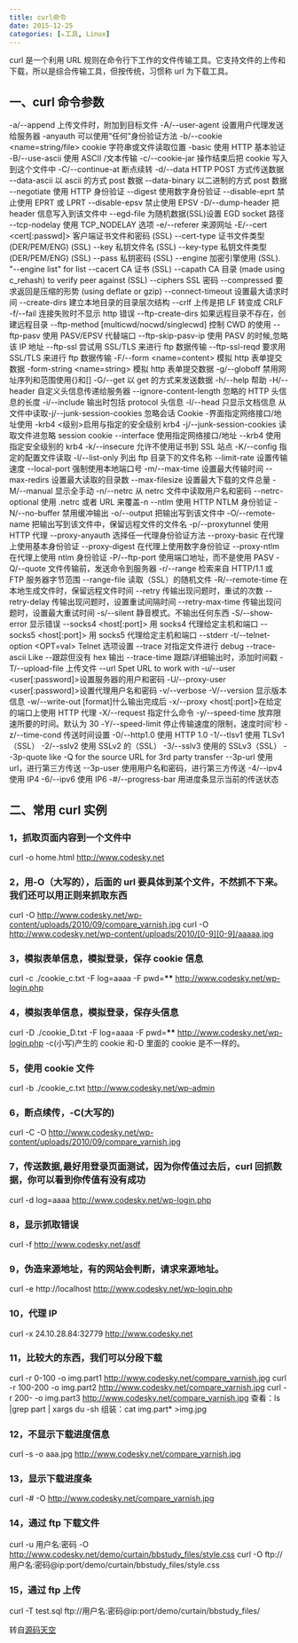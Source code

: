 ```yaml
---
title: curl命令
date: 2015-12-25
categories: [✮工具, Linux]
---
```


curl 是一个利用 URL 规则在命令行下工作的文件传输工具。它支持文件的上传和下载，所以是综合传输工具，但按传统，习惯称 url 为下载工具。

<!--more-->

## 一、curl 命令参数

-a/--append 上传文件时，附加到目标文件
-A/--user-agent 设置用户代理发送给服务器
-anyauth 可以使用“任何”身份验证方法
-b/--cookie &lt;name=string/file&gt; cookie 字符串或文件读取位置
-basic 使用 HTTP 基本验证
-B/--use-ascii 使用 ASCII /文本传输
-c/--cookie-jar 操作结束后把 cookie 写入到这个文件中
-C/--continue-at 断点续转
-d/--data HTTP POST 方式传送数据
--data-ascii 以 ascii 的方式 post 数据
--data-binary 以二进制的方式 post 数据
--negotiate 使用 HTTP 身份验证
--digest 使用数字身份验证
--disable-eprt 禁止使用 EPRT 或 LPRT
--disable-epsv 禁止使用 EPSV
-D/--dump-header 把 header 信息写入到该文件中
--egd-file 为随机数据(SSL)设置 EGD socket 路径
--tcp-nodelay 使用 TCP_NODELAY 选项
-e/--referer 来源网址
-E/--cert &lt;cert[:passwd]&gt; 客户端证书文件和密码 (SSL)
--cert-type 证书文件类型 (DER/PEM/ENG) (SSL)
--key 私钥文件名 (SSL)
--key-type 私钥文件类型 (DER/PEM/ENG) (SSL)
--pass 私钥密码 (SSL)
--engine 加密引擎使用 (SSL). "--engine list" for list
--cacert CA 证书 (SSL)
--capath CA 目录 (made using c_rehash) to verify peer against (SSL)
--ciphers SSL 密码
--compressed 要求返回是压缩的形势 (using deflate or gzip)
--connect-timeout 设置最大请求时间
--create-dirs 建立本地目录的目录层次结构
--crlf 上传是把 LF 转变成 CRLF
-f/--fail 连接失败时不显示 http 错误
--ftp-create-dirs 如果远程目录不存在，创建远程目录
--ftp-method [multicwd/nocwd/singlecwd] 控制 CWD 的使用
--ftp-pasv 使用 PASV/EPSV 代替端口
--ftp-skip-pasv-ip 使用 PASV 的时候,忽略该 IP 地址
--ftp-ssl 尝试用 SSL/TLS 来进行 ftp 数据传输
--ftp-ssl-reqd 要求用 SSL/TLS 来进行 ftp 数据传输
-F/--form &lt;name=content&gt; 模拟 http 表单提交数据
-form-string &lt;name=string&gt; 模拟 http 表单提交数据
-g/--globoff 禁用网址序列和范围使用{}和[]
-G/--get 以 get 的方式来发送数据
-h/--help 帮助
-H/--header 自定义头信息传递给服务器
--ignore-content-length 忽略的 HTTP 头信息的长度
-i/--include 输出时包括 protocol 头信息
-I/--head 只显示文档信息
从文件中读取-j/--junk-session-cookies 忽略会话 Cookie -界面指定网络接口/地址使用
-krb4 &lt;级别&gt;启用与指定的安全级别 krb4
-j/--junk-session-cookies 读取文件进忽略 session cookie
--interface 使用指定网络接口/地址
--krb4 使用指定安全级别的 krb4
-k/--insecure 允许不使用证书到 SSL 站点
-K/--config 指定的配置文件读取
-l/--list-only 列出 ftp 目录下的文件名称
--limit-rate 设置传输速度
--local-port 强制使用本地端口号
-m/--max-time 设置最大传输时间
--max-redirs 设置最大读取的目录数
--max-filesize 设置最大下载的文件总量
-M/--manual 显示全手动
-n/--netrc 从 netrc 文件中读取用户名和密码
--netrc-optional 使用 .netrc 或者 URL 来覆盖-n
--ntlm 使用 HTTP NTLM 身份验证
-N/--no-buffer 禁用缓冲输出
-o/--output 把输出写到该文件中
-O/--remote-name 把输出写到该文件中，保留远程文件的文件名
-p/--proxytunnel 使用 HTTP 代理
--proxy-anyauth 选择任一代理身份验证方法
--proxy-basic 在代理上使用基本身份验证
--proxy-digest 在代理上使用数字身份验证
--proxy-ntlm 在代理上使用 ntlm 身份验证
-P/--ftp-port 使用端口地址，而不是使用 PASV
-Q/--quote 文件传输前，发送命令到服务器
-r/--range 检索来自 HTTP/1.1 或 FTP 服务器字节范围
--range-file 读取（SSL）的随机文件
-R/--remote-time 在本地生成文件时，保留远程文件时间
--retry 传输出现问题时，重试的次数
--retry-delay 传输出现问题时，设置重试间隔时间
--retry-max-time 传输出现问题时，设置最大重试时间
-s/--silent 静音模式。不输出任何东西
-S/--show-error 显示错误
--socks4 &lt;host[:port]&gt; 用 socks4 代理给定主机和端口
--socks5 &lt;host[:port]&gt; 用 socks5 代理给定主机和端口
--stderr
-t/--telnet-option &lt;OPT=val&gt; Telnet 选项设置
--trace 对指定文件进行 debug
--trace-ascii Like --跟踪但没有 hex 输出
--trace-time 跟踪/详细输出时，添加时间戳
-T/--upload-file 上传文件
--url Spet URL to work with
-u/--user &lt;user[:password]&gt;设置服务器的用户和密码
-U/--proxy-user &lt;user[:password]&gt;设置代理用户名和密码
-v/--verbose
-V/--version 显示版本信息
-w/--write-out [format]什么输出完成后
-x/--proxy &lt;host[:port]&gt;在给定的端口上使用 HTTP 代理
-X/--request <command></command>指定什么命令
-y/--speed-time 放弃限速所要的时间。默认为 30
-Y/--speed-limit 停止传输速度的限制，速度时间'秒
-z/--time-cond 传送时间设置
-0/--http1.0 使用 HTTP 1.0
-1/--tlsv1 使用 TLSv1（SSL）
-2/--sslv2 使用 SSLv2 的（SSL）
-3/--sslv3 使用的 SSLv3（SSL）
--3p-quote like -Q for the source URL for 3rd party transfer
--3p-url 使用 url，进行第三方传送
--3p-user 使用用户名和密码，进行第三方传送
-4/--ipv4 使用 IP4
-6/--ipv6 使用 IP6
-#/--progress-bar 用进度条显示当前的传送状态

## 二、常用 curl 实例

### 1，抓取页面内容到一个文件中

curl -o home.html http://www.codesky.net

### 2，用-O（大写的），后面的 url 要具体到某个文件，不然抓不下来。我们还可以用正则来抓取东西

curl -O http://www.codesky.net/wp-content/uploads/2010/09/compare_varnish.jpg
curl -O http://www.codesky.net/wp-content/uploads/2010/[0-9][0-9]/aaaaa.jpg

### 3，模拟表单信息，模拟登录，保存 cookie 信息

curl -c ./cookie_c.txt -F log=aaaa -F pwd=**\*\*** http://www.codesky.net/wp-login.php

### 4，模拟表单信息，模拟登录，保存头信息

curl -D ./cookie_D.txt -F log=aaaa -F pwd=**\*\*** http://www.codesky.net/wp-login.php
-c(小写)产生的 cookie 和-D 里面的 cookie 是不一样的。

### 5，使用 cookie 文件

curl -b ./cookie_c.txt http://www.codesky.net/wp-admin

### 6，断点续传，-C(大写的)

curl -C -O http://www.codesky.net/wp-content/uploads/2010/09/compare_varnish.jpg

### 7，传送数据,最好用登录页面测试，因为你传值过去后，curl 回抓数据，你可以看到你传值有没有成功

curl -d log=aaaa http://www.codesky.net/wp-login.php

### 8，显示抓取错误

curl -f http://www.codesky.net/asdf

### 9，伪造来源地址，有的网站会判断，请求来源地址。

curl -e http://localhost http://www.codesky.net/wp-login.php

### 10，代理 IP

curl -x 24.10.28.84:32779 http://www.codesky.net

### 11，比较大的东西，我们可以分段下载

curl -r 0-100 -o img.part1 http://www.codesky.net/compare_varnish.jpg
curl -r 100-200 -o img.part2 http://www.codesky.net/compare_varnish.jpg
curl -r 200- -o img.part3 http://www.codesky.net/compare_varnish.jpg
查看：ls |grep part | xargs du -sh
组装：cat img.part\* &gt;img.jpg

### 12，不显示下载进度信息

curl -s -o aaa.jpg http://www.codesky.net/compare_varnish.jpg

### 13，显示下载进度条

curl -# -O http://www.codesky.net/compare_varnish.jpg

### 14，通过 ftp 下载文件

curl -u 用户名:密码 -O http://www.codesky.net/demo/curtain/bbstudy_files/style.css
curl -O ftp://用户名:密码@ip:port/demo/curtain/bbstudy_files/style.css

### 15，通过 ftp 上传

curl -T test.sql ftp://用户名:密码@ip:port/demo/curtain/bbstudy_files/

转自[源码天空](http://www.codesky.net/article/201010/170043.html)
